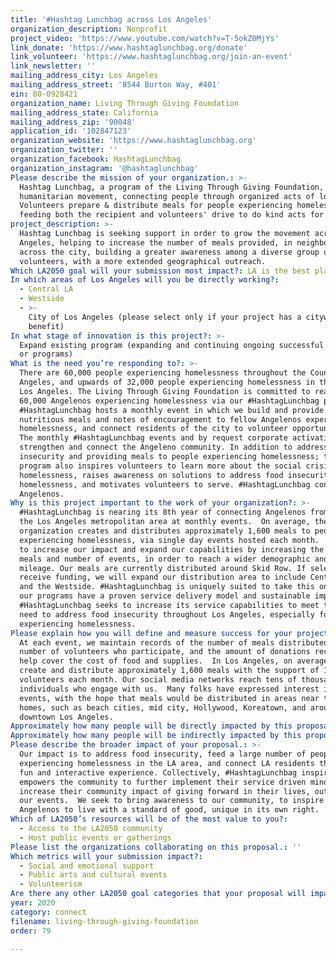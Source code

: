 ```yaml
---
title: '#Hashtag Lunchbag across Los Angeles'
organization_description: Nonprofit
project_video: 'https://www.youtube.com/watch?v=T-5okZ0MjYs'
link_donate: 'https://www.hashtaglunchbag.org/donate'
link_volunteer: 'https://www.hashtaglunchbag.org/join-an-event'
link_newsletter: ''
mailing_address_city: Los Angeles
mailing_address_street: '8544 Burton Way, #401'
ein: 80-0928421
organization_name: Living Through Giving Foundation
mailing_address_state: California
mailing_address_zip: '90048'
application_id: '102847123'
organization_website: 'https://www.hashtaglunchbag.org'
organization_twitter: ''
organization_facebook: HashtagLunchbag
organization_instagram: '@hashtaglunchbag'
Please describe the mission of your organization.: >-
  Hashtag Lunchbag, a program of the Living Through Giving Foundation, is a
  humanitarian movement, connecting people through organized acts of love. 
  Volunteers prepare & distribute meals for people experiencing homelessness,
  feeding both the recipient and volunteers' drive to do kind acts for others.
project_description: >-
  Hashtag Lunchbag is seeking support in order to grow the movement across Los
  Angeles, helping to increase the number of meals provided, in neighborhoods
  across the city, building a greater awareness among a diverse group of
  volunteers, with a more extended geographical outreach.
Which LA2050 goal will your submission most impact?: LA is the best place to CONNECT
In which areas of Los Angeles will you be directly working?:
  - Central LA
  - Westside
  - >-
    City of Los Angeles (please select only if your project has a citywide
    benefit)
In what stage of innovation is this project?: >-
  Expand existing program (expanding and continuing ongoing successful projects
  or programs)
What is the need you’re responding to?: >-
  There are 60,000 people experiencing homelessness throughout the County of Los
  Angeles, and upwards of 32,000 people experiencing homelessness in the City of
  Los Angeles. The Living Through Giving Foundation is committed to reaching all
  60,000 Angelenos experiencing homelessness via our #HashtagLunchbag program. 
  #HashtagLunchbag hosts a monthly event in which we build and provide
  nutritious meals and notes of encouragement to fellow Angelenos experiencing
  homelessness, and connect residents of the city to volunteer opportunities.
  The monthly #HashtagLunchbag events and by request corporate activations
  strengthen and connect the Angeleno community. In addition to addressing food
  insecurity and providing meals to people experiencing homelessness; the
  program also inspires volunteers to learn more about the social crisis of
  homelessness, raises awareness on solutions to address food insecurity and
  homelessness, and motivates volunteers to serve. #HashtagLunchbag connects all
  Angelenos.
Why is this project important to the work of your organization?: >-
  #HashtagLunchbag is nearing its 8th year of connecting Angelenos from across
  the Los Angeles metropolitan area at monthly events.  On average, the
  organization creates and distributes approximately 1,600 meals to people
  experiencing homelessness, via single day events hosted each month.  We seek
  to increase our impact and expand our capabilities by increasing the number of
  meals and number of events, in order to reach a wider demographic and square
  mileage. Our meals are currently distributed around Skid Row. If selected to
  receive funding, we will expand our distribution area to include Central LA
  and the Westside. #HashtagLunchbag is uniquely suited to take this on because
  our programs have a proven service delivery model and sustainable impact.
  #HashtagLunchbag seeks to increase its service capabilities to meet the rising
  need to address food insecurity throughout Los Angeles, especially for people
  experiencing homelessness.
Please explain how you will define and measure success for your project.: >-
  At each event, we maintain records of the number of meals distributed, the
  number of volunteers who participate, and the amount of donations received to
  help cover the cost of food and supplies.  In Los Angeles, on average, we
  create and distribute approximately 1,600 meals with the support of 150
  volunteers each month. Our social media networks reach tens of thousands of
  individuals who engage with us.  Many folks have expressed interest in joining
  events, with the hope that meals would be distributed in areas near their own
  homes, such as beach cities, mid city, Hollywood, Koreatown, and around
  downtown Los Angeles.
Approximately how many people will be directly impacted by this proposal?: '50000'
Approximately how many people will be indirectly impacted by this proposal?: '4500'
Please describe the broader impact of your proposal.: >-
  Our impact is to address food insecurity, feed a large number of people
  experiencing homelessness in the LA area, and connect LA residents through a
  fun and interactive experience. Collectively, #HashtagLunchbag inspires and
  empowers the community to further implement their service driven mindset and
  increase their community impact of giving forward in their lives, outside of
  our events.  We seek to bring awareness to our community, to inspire fellow
  Angelenos to live with a standard of good, unique in its own right. 
Which of LA2050’s resources will be of the most value to you?:
  - Access to the LA2050 community
  - Host public events or gatherings
Please list the organizations collaborating on this proposal.: ''
Which metrics will your submission impact?:
  - Social and emotional support
  - Public arts and cultural events
  - Volunteerism
Are there any other LA2050 goal categories that your proposal will impact?: []
year: 2020
category: connect
filename: living-through-giving-foundation
order: 79

---
```

